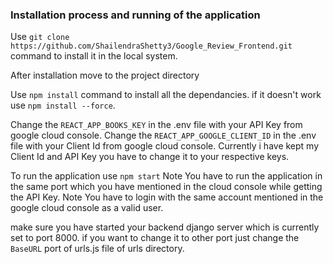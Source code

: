 
### Installation process and running of the application

Use `git clone https://github.com/ShailendraShetty3/Google_Review_Frontend.git` command to install it in the local system.

After installation move to the project directory

Use `npm install` command to install all the dependancies.
if it doesn't work use `npm install --force`.

Change the `REACT_APP_BOOKS_KEY` in the .env file with your API Key from google cloud console.
Change the `REACT_APP_GOOGLE_CLIENT_ID` in the .env file with your Client Id from google cloud console.
Currently i have kept my Client Id and API Key you have to change it to your respective keys.

To run the application use `npm start`
Note You have to run the application in the same port which you have mentioned in the cloud console while getting the API Key.
Note You have to login with the same account mentioned in the google cloud console as a valid user.


make sure you have started your backend django server which is currently set to port 8000. if you want to change it to other port just change the `BaseURL` port of urls.js file of urls directory.